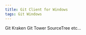 ```yaml
---
title: Git Client for Windows
tags: Git Windows
---
```


<Measure various git clients for windows>

Git Kraken
Git Tower
SourceTree
etc...